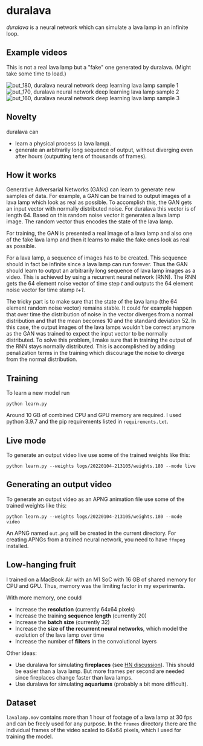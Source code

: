 # duralava
*duralava* is a neural network which can simulate a lava lamp in an infinite loop.

## Example videos

This is not a real lava lamp but a "fake" one generated by duralava. (Might take some time to load.)

![out_180, duralava neural network deep learning lava lamp sample 1](https://user-images.githubusercontent.com/1943719/152648707-41552c03-5f45-4727-a4ae-6cb5c0aefab6.png)
![out_170, duralava neural network deep learning lava lamp sample 2](https://user-images.githubusercontent.com/1943719/152648713-36c848d6-aba0-436d-8630-a5c2f3c332ca.png)
![out_160, duralava neural network deep learning lava lamp sample 3](https://user-images.githubusercontent.com/1943719/152648716-6c27c629-7fec-44c8-a9b5-5811f070e579.png)

## Novelty

duralava can
* learn a physical process (a lava lamp). 
* generate an arbitrarily long sequence of output, without diverging even after hours (outputting tens of thousands of frames).

## How it works

Generative Adversarial Networks (GANs) can learn to generate new samples of data. For example, a GAN can be trained to output images of a lava lamp which look as real as possible. To accomplish this, the GAN gets an input vector with normally distributed noise. For duralava this vector is of length 64. Based on this random noise vector it generates a lava lamp image. The random vector thus encodes the state of the lava lamp. 

For training, the GAN is presented a real image of a lava lamp and also one of the fake lava lamp and then it learns to make the fake ones look as real as possible. 

For a lava lamp, a sequence of images has to be created. This sequence should in fact be infinite since a lava lamp can run forever. Thus the GAN should learn to output an arbitrarily long sequence of lava lamp images as a video. This is achieved by using a recurrent neural network (RNN). The RNN gets the 64 element noise vector of time step *t* and outputs the 64 element noise vector for time stamp *t+1*. 

The tricky part is to make sure that the state of the lava lamp (the 64 element random noise vector) remains stable. It could for example happen that over time the distribution of noise in the vector diverges from a normal distribution and that the mean becomes 10 and the standard deviation 52. In this case, the output images of the lava lamps wouldn't be correct anymore as the GAN was trained to expect the input vector to be normally distributed. To solve this problem, I make sure that in training the output of the RNN stays normally distributed. This is accomplished by adding penalization terms in the training which discourage the noise to diverge from the normal distribution. 

## Training

To learn a new model run

    python learn.py
    
Around 10 GB of combined CPU and GPU memory are required. I used python 3.9.7 and the pip requirements listed in ```requirements.txt```. 

## Live mode

To generate an output video live use some of the trained weights like this: 

    python learn.py --weights logs/20220104-213105/weights.180 --mode live
    
## Generating an output video

To generate an output video as an APNG animation file use some of the trained weights like this: 

    python learn.py --weights logs/20220104-213105/weights.180 --mode video
    
An APNG named ```out.png``` will be created in the current directory. For creating APNGs from a trained neural network, you need to have ```ffmpeg``` installed.  

## Low-hanging fruit

I trained on a MacBook Air with an M1 SoC with 16 GB of shared memory for CPU and GPU. Thus, memory was the limiting factor in my experiments. 

With more memory, one could 
* Increase the **resolution** (currently 64x64 pixels)
* Increase the training **sequence length** (currently 20)
* Increase the **batch size** (currently 32)
* Increase the **size of the recurrent neural networks**, which model the evolution of the lava lamp over time
* Increase the number of **filters** in the convolutional layers

Other ideas:
* Use duralava for simulating **fireplaces** (see [HN discussion](https://news.ycombinator.com/item?id=30234732)). This should be easier than a lava lamp. But more frames per second are needed since fireplaces change faster than lava lamps. 
* Use duralava for simulating **aquariums** (probably a bit more difficult).

## Dataset

```lavalamp.mov``` contains more than 1 hour of footage of a lava lamp at 30 fps and can be freely used for any purpose. In the ```frames``` directory there are the individual frames of the video scaled to 64x64 pixels, which I used for training the model. 
